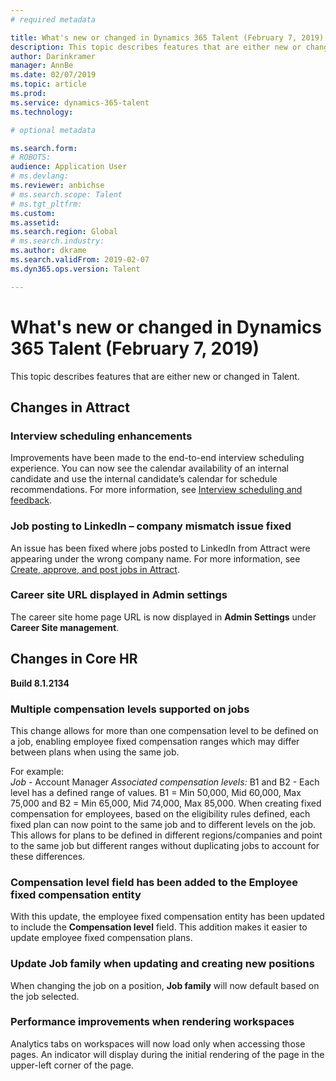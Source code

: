 ```yaml
---
# required metadata

title: What's new or changed in Dynamics 365 Talent (February 7, 2019)
description: This topic describes features that are either new or changed in Microsoft Dynamics 365 Talent.
author: Darinkramer
manager: AnnBe
ms.date: 02/07/2019
ms.topic: article
ms.prod: 
ms.service: dynamics-365-talent
ms.technology: 

# optional metadata

ms.search.form: 
# ROBOTS: 
audience: Application User
# ms.devlang: 
ms.reviewer: anbichse
# ms.search.scope: Talent
# ms.tgt_pltfrm: 
ms.custom: 
ms.assetid: 
ms.search.region: Global
# ms.search.industry: 
ms.author: dkrame
ms.search.validFrom: 2019-02-07
ms.dyn365.ops.version: Talent

---
```

# What's new or changed in Dynamics 365 Talent (February 7, 2019)

This topic describes features that are either new or changed in Talent.

## Changes in Attract

### Interview scheduling enhancements
Improvements have been made to the end-to-end interview scheduling experience. You
can now see the calendar availability of an internal candidate and use the
internal candidate’s calendar for schedule recommendations. For more information, see [Interview scheduling and feedback](interview-scheduling-feedback.md).

### Job posting to LinkedIn – company mismatch issue fixed
An issue has been fixed where jobs posted to LinkedIn from Attract were appearing
under the wrong company name. For more information, see [Create, approve, and post jobs in Attract](creating-jobs-attract.md).

### Career site URL displayed in Admin settings
The career site home page URL is now displayed in **Admin Settings** under **Career
Site management**.

## Changes in Core HR

**Build 8.1.2134**

### Multiple compensation levels supported on jobs
This change allows for more than one compensation level to be defined on a job, enabling employee fixed compensation ranges which may differ between plans when using the same job. 

For example: 	
*Job* - Account Manager
*Associated compensation levels:* B1 and B2 - Each level has a defined range of values. B1 = Min 50,000, Mid 60,000, Max 75,000 and B2 = Min 65,000, Mid 74,000, Max 85,000. 
When creating fixed compensation for employees, based on the eligibility rules defined, each fixed plan can now point to the same job and to different levels on the job. This allows for plans to be defined in different regions/companies and point to the same job but different ranges without duplicating jobs to account for these differences.

### Compensation level field has been added to the Employee fixed compensation entity 
With this update, the employee fixed compensation entity has been updated to include the **Compensation level** field. This addition makes it easier to update employee fixed compensation plans. 

### Update Job family when updating and creating new positions
When changing the job on a position, **Job family** will now default based on the job selected.

### Performance improvements when rendering workspaces
Analytics tabs on workspaces will now load only when accessing those pages. An indicator will display during the initial rendering of the page in the upper-left corner of the page.
